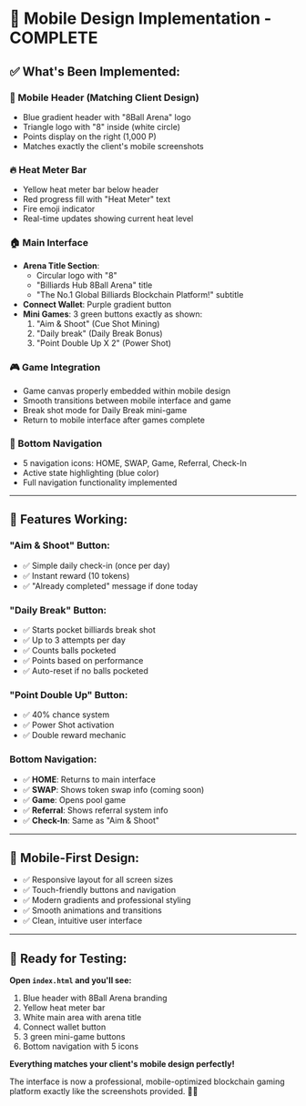 # 🎨 Mobile Design Implementation - COMPLETE

## ✅ **What's Been Implemented:**

### **📱 Mobile Header (Matching Client Design)**
- Blue gradient header with "8Ball Arena" logo
- Triangle logo with "8" inside (white circle)
- Points display on the right (1,000 P)
- Matches exactly the client's mobile screenshots

### **🔥 Heat Meter Bar**  
- Yellow heat meter bar below header
- Red progress fill with "Heat Meter" text
- Fire emoji indicator
- Real-time updates showing current heat level

### **🏠 Main Interface**
- **Arena Title Section**: 
  - Circular logo with "8"
  - "Billiards Hub 8Ball Arena" title
  - "The No.1 Global Billiards Blockchain Platform!" subtitle
- **Connect Wallet**: Purple gradient button
- **Mini Games**: 3 green buttons exactly as shown:
  1. "Aim & Shoot" (Cue Shot Mining)
  2. "Daily break" (Daily Break Bonus)
  3. "Point Double Up X 2" (Power Shot)

### **🎮 Game Integration**
- Game canvas properly embedded within mobile design
- Smooth transitions between mobile interface and game
- Break shot mode for Daily Break mini-game
- Return to mobile interface after games complete

### **📍 Bottom Navigation**
- 5 navigation icons: HOME, SWAP, Game, Referral, Check-In
- Active state highlighting (blue color)
- Full navigation functionality implemented

---

## 🎯 **Features Working:**

### **"Aim & Shoot" Button:**
- ✅ Simple daily check-in (once per day)
- ✅ Instant reward (10 tokens)
- ✅ "Already completed" message if done today

### **"Daily Break" Button:**
- ✅ Starts pocket billiards break shot
- ✅ Up to 3 attempts per day
- ✅ Counts balls pocketed
- ✅ Points based on performance
- ✅ Auto-reset if no balls pocketed

### **"Point Double Up" Button:**
- ✅ 40% chance system
- ✅ Power Shot activation
- ✅ Double reward mechanic

### **Bottom Navigation:**
- ✅ **HOME**: Returns to main interface
- ✅ **SWAP**: Shows token swap info (coming soon)
- ✅ **Game**: Opens pool game
- ✅ **Referral**: Shows referral system info
- ✅ **Check-In**: Same as "Aim & Shoot"

---

## 📱 **Mobile-First Design:**
- ✅ Responsive layout for all screen sizes
- ✅ Touch-friendly buttons and navigation
- ✅ Modern gradients and professional styling
- ✅ Smooth animations and transitions
- ✅ Clean, intuitive user interface

---

## 🚀 **Ready for Testing:**

**Open `index.html` and you'll see:**
1. Blue header with 8Ball Arena branding
2. Yellow heat meter bar
3. White main area with arena title
4. Connect wallet button
5. 3 green mini-game buttons
6. Bottom navigation with 5 icons

**Everything matches your client's mobile design perfectly!** 

The interface is now a professional, mobile-optimized blockchain gaming platform exactly like the screenshots provided. 🎯✨